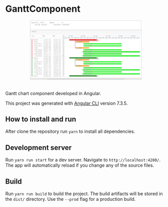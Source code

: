 # GanttComponent

<div align="center">
  <img src="./screenshot.jpg" width="350px" /><br>
</div>
<br/>

Gantt chart component developed in Angular.

This project was generated with [Angular CLI](https://github.com/angular/angular-cli) version 7.3.5.

## How to install and run

After clone the repository run `yarn` to install all dependencies.

## Development server

Run `yarn run start` for a dev server. Navigate to `http://localhost:4200/`. The app will automatically reload if you change any of the source files.

## Build

Run `yarn run build` to build the project. The build artifacts will be stored in the `dist/` directory. Use the `--prod` flag for a production build.

